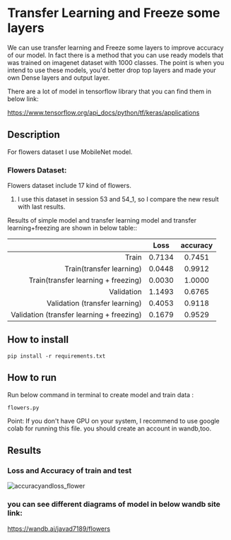 # Transfer Learning and Freeze some layers

We can use transfer learning and Freeze some layers to improve accuracy of our model. 
In fact there is a method that you can use ready models that was trained on imagenet dataset with 1000 classes. The point is when you intend to use these models, you'd better drop top layers and made your own Dense layers and output layer.

There are a lot of model in tensorflow library that you can find them in below link:

https://www.tensorflow.org/api_docs/python/tf/keras/applications

## Description

For flowers dataset I use MobileNet model.

### Flowers Dataset:

Flowers dataset include 17 kind of flowers.

1. I use this dataset in session 53 and 54_1, so I compare the new result with last results. 

Results of simple model and transfer learning model and  transfer learning+freezing are shown in below table::
 
 |           |       Loss     |        accuracy     |
 |---------: | :----------------: |:----------------: |
 |    Train            |       0.7134            |        0.7451          |
 |    Train(transfer learning)       |        0.0448          |        0.9912          |
 |    Train(transfer learning + freezing)       |        0.0030          |        1.0000           |
 |    Validation            |       1.1493            |        0.6765          |
 |    Validation (transfer learning)      |        0.4053          |        0.9118           |
 |    Validation (transfer learning + freezing)      |        0.1679          |        0.9529           |


## How to install

```
pip install -r requirements.txt
```

##  How to run

Run below command in terminal to create model and train data :

```
flowers.py
```

Point:   If you don't have GPU on your system, I recommend to use google colab for running this file.  you should create an account in wandb,too.

## Results

### Loss and Accuracy of train and test

![accuracyandloss_flower](https://github.com/javadnematollahi/python-assignment/assets/86910174/8ae9f1e4-454d-4458-a4a5-2ee18f2af2e8)


### you can see different diagrams of model in below wandb site link:

https://wandb.ai/javad7189/flowers
